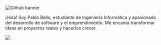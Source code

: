 ![Github banner](https://github.com/paablobello/paablobello/assets/70178915/8e08e135-aa21-4e9c-85aa-6a9da145b4a2)


¡Hola! Soy Pablo Bello, estudiante de Ingeniería Informática y apasionado del desarrollo de software y el emprendimiento. Me encanta transformar ideas en proyectos reales y hacerlos crecer.


<a href="https://visitcount.itsvg.in">
  <img src="https://visitcount.itsvg.in/api?id=paablobello&label=Profile%20Views&color=12&icon=5&pretty=false" />
</a>
